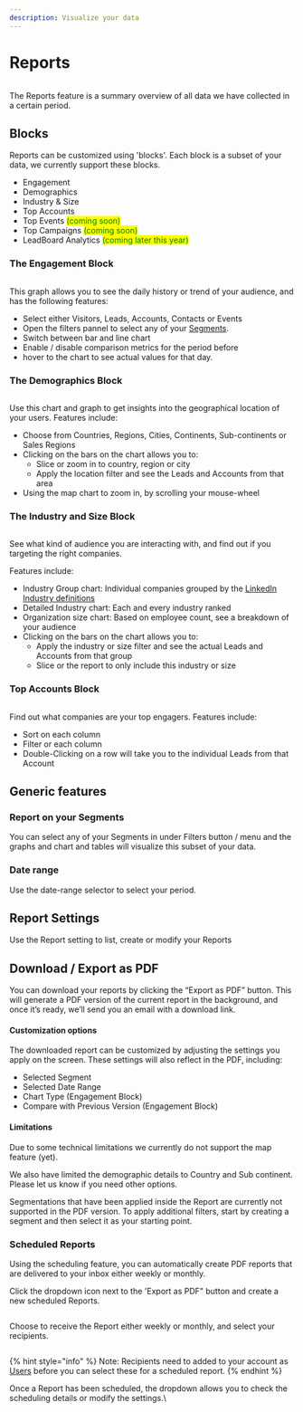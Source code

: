 ```yaml
---
description: Visualize your data
---
```


# Reports

<figure><img src="../.gitbook/assets/reports2.gif" alt=""><figcaption></figcaption></figure>

The Reports feature is a summary overview of all data we have collected in a certain period.

## Blocks

Reports can be customized using 'blocks'. Each block is a subset of your data, we currently support these blocks.&#x20;

* Engagement
* Demographics
* Industry & Size
* Top Accounts
* Top Events <mark style="color:green;">(coming soon)</mark>
* Top Campaigns <mark style="color:green;">(coming soon)</mark>
* LeadBoard Analytics <mark style="color:green;">(coming later this year)</mark>

### The Engagement Block

<figure><img src="../.gitbook/assets/LeadBoxer_App (26).png" alt=""><figcaption></figcaption></figure>

This graph allows you to see the daily history or trend of your audience, and has the following features:

* Select either Visitors, Leads, Accounts, Contacts or Events
* Open the filters pannel to select any of your [Segments](elements/segments.md).&#x20;
* Switch between bar and line chart
* Enable / disable comparison metrics for the period before
* hover to the chart to see actual values for that day. &#x20;

### The Demographics Block

<figure><img src="../.gitbook/assets/LeadBoxer_App (2).png" alt=""><figcaption></figcaption></figure>

Use this chart and graph to get insights into the geographical location of your users. Features include:

* Choose from Countries, Regions, Cities, Continents, Sub-continents or Sales Regions
* Clicking on the bars on the chart allows you to:
  * Slice or zoom in to country, region or city
  * Apply the location filter and see the Leads and Accounts from that area&#x20;
* Using the map chart to zoom in, by scrolling your mouse-wheel&#x20;

### The Industry and Size Block

<figure><img src="../.gitbook/assets/LeadBoxer_App (1) (1).png" alt=""><figcaption></figcaption></figure>

See what kind of audience you are interacting with, and find out if you targeting the right companies.

Features include:

* Industry Group chart: Individual companies grouped by the [LinkedIn Industry definitions](https://learn.microsoft.com/en-us/linkedin/shared/references/reference-tables/industry-codes-v2#active-nodes)
* Detailed Industry chart: Each and every industry ranked&#x20;
* Organization size chart: Based on employee count, see a breakdown of your audience
* Clicking on the bars on the chart allows you to:
  * Apply the industry or size filter and see the actual Leads and Accounts from that group &#x20;
  * Slice or the report to only include this industry or size

### Top Accounts Block

<figure><img src="../.gitbook/assets/Notification_Center.png" alt=""><figcaption></figcaption></figure>

Find out what companies are your top engagers. Features include:

* Sort on each column
* Filter or each column
* Double-Clicking on a row will take you to the individual Leads from that Account&#x20;



## Generic features

### Report on your Segments

You can select any of your Segments in under Filters button / menu and the graphs and chart and tables will visualize this subset of your data.

### Date range

Use the date-range selector to select your period. &#x20;

## Report Settings

Use the Report setting to list, create or modify your Reports



## Download / Export as PDF

You can download your reports by clicking the “Export as PDF” button. This will generate a PDF version of the current report in the background, and once it’s ready, we’ll send you an email with a download link.

#### Customization options

The downloaded report can be customized by adjusting the settings you apply on the screen. These settings will also reflect in the PDF, including:

* Selected Segment
* Selected Date Range
* Chart Type (Engagement Block)
* Compare with Previous Version (Engagement Block)

#### Limitations

Due to some technical limitations we currently do not support the map feature (yet).

We also have limited the demographic details to Country and Sub continent. Please let us know if you need other options.

Segmentations that have been applied inside the Report are currently not supported in the PDF version. To apply additional filters, start by creating a segment and then select it as your starting point.

### Scheduled Reports

Using the scheduling feature, you can automatically create PDF reports that are delivered to your inbox either weekly or monthly.&#x20;

Click the dropdown icon next to the 'Export as PDF" button and create a new scheduled Reports.

<figure><img src="../.gitbook/assets/Cursor_and_LeadBoxer_App.png" alt=""><figcaption></figcaption></figure>

Choose to receive the Report either weekly or monthly, and select your recipients.

<figure><img src="../.gitbook/assets/LeadBoxer_App (1).png" alt=""><figcaption></figcaption></figure>

{% hint style="info" %}
Note: Recipients need to added to your account as [Users](elements/users.md) before you can select these for a scheduled report.&#x20;
{% endhint %}

Once a Report has been scheduled, the dropdown allows you to check the scheduling details or modify the settings.\


<figure><img src="../.gitbook/assets/LeadBoxer_App.png" alt=""><figcaption></figcaption></figure>







